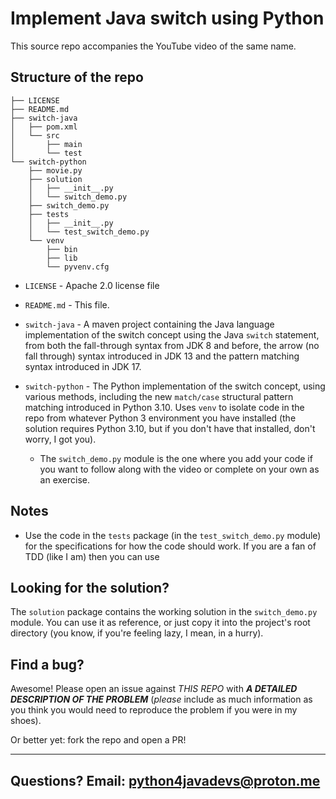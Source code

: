 # Implement Java switch using Python

This source repo accompanies the YouTube video of the same name.

Structure of the repo
----

```
├── LICENSE
├── README.md
├── switch-java
│   ├── pom.xml
│   └── src
│       ├── main
│       └── test
└── switch-python
    ├── movie.py
    ├── solution
    │   ├── __init__.py
    │   └── switch_demo.py
    ├── switch_demo.py
    ├── tests
    │   ├── __init__.py
    │   └── test_switch_demo.py
    └── venv
        ├── bin
        ├── lib
        └── pyvenv.cfg
```

* `LICENSE` - Apache 2.0 license file

* `README.md` - This file.

* `switch-java` - A maven project containing the Java language implementation of the switch concept using the Java `switch` statement, from both the fall-through syntax from JDK 8 and before, the arrow (no fall through) syntax introduced in JDK 13 and the pattern matching syntax introduced in JDK 17.

* `switch-python` - The Python implementation of the switch concept, using various methods, including the new `match/case` structural pattern matching introduced in Python 3.10. Uses `venv` to isolate code in the repo from whatever Python 3 environment you have installed (the solution requires Python 3.10, but if you don't have that installed, don't worry, I got you).

    * The `switch_demo.py` module is the one where you add your code if you want to follow along with the video
    or complete on your own as an exercise.


Notes
----

* Use the code in the `tests` package (in the `test_switch_demo.py` module) for the specifications for how the code should work. If you are a fan of TDD (like I am)
then you can use 


Looking for the solution?
----
The `solution` package contains the working solution in the `switch_demo.py` module.
You can use it as reference, or just copy it into the project's root directory (you know, if you're feeling lazy, I mean, in a hurry).


Find a bug?
----
Awesome! Please open an issue against *THIS REPO* with ***A DETAILED DESCRIPTION OF THE PROBLEM*** (*please* include
as much information as you think you would need to reproduce the problem if you were in my shoes).

Or better yet: fork the repo and open a PR!

----

Questions? Email: python4javadevs@proton.me
----